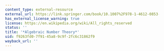 ```yaml
---
content_type: external-resource
external_url: https://link.springer.com/book/10.1007%2F978-1-4612-0853-2
has_external_license_warning: true
license: https://en.wikipedia.org/wiki/All_rights_reserved
status: ''
title: '*Algebraic Number Theory*'
uid: f9263fd0-7f91-45a8-9c9f-2fc6c31862f9
wayback_url: ''
---
```

